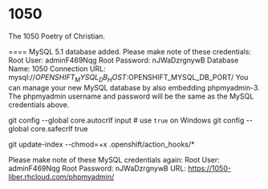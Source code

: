 1050
====

The 1050 Poetry of Christian.

====
MySQL 5.1 database added.  Please make note of these credentials:
       Root User: adminF469Nqg
   Root Password: nJWaDzrgnywB
   Database Name: 1050
Connection URL: mysql://$OPENSHIFT_MYSQL_DB_HOST:$OPENSHIFT_MYSQL_DB_PORT/
You can manage your new MySQL database by also embedding phpmyadmin-3.
The phpmyadmin username and password will be the same as the MySQL credentials above.



git config --global core.autocrlf input # use `true` on Windows
git config --global core.safecrlf true

git update-index --chmod=+x .openshift/action_hooks/*


Please make note of these MySQL credentials again:
  Root User: adminF469Nqg
  Root Password: nJWaDzrgnywB
URL: https://1050-liber.rhcloud.com/phpmyadmin/